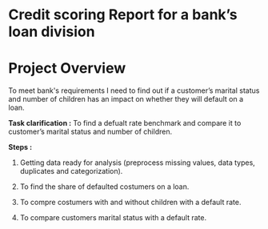 # Credit scoring Report for a bank’s loan division
# Project Overview

To meet bank's requirements I need to find out if a customer’s marital status and number of children has an impact on whether they will default on a loan.

**Task clarification :** To find a defualt rate benchmark and compare it to customer’s marital status and number of children.

**Steps :**

1. Getting data ready for analysis (preprocess missing values, data types, duplicates and categorization).

2. To find the share of defaulted costumers on a loan.

3. To compre costumers with and without children with a default rate.

4. To compare customers marital status with a default rate.




